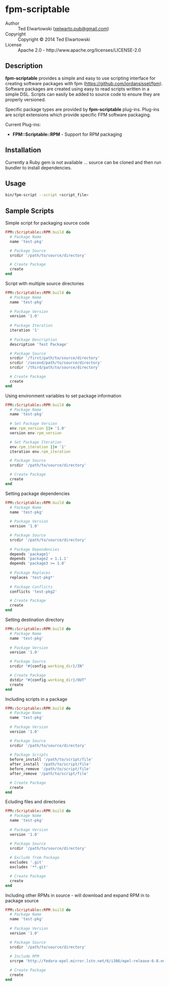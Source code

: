 # fpm-scriptable

<dl>
  <dt>Author</dt><dd>Ted Elwartowski (<a href="mailto:xelwarto.pub@gmail.com">xelwarto.pub@gmail.com</a>)</dd>
  <dt>Copyright</dt><dd>Copyright © 2014 Ted Elwartowski</dd>
  <dt>License</dt><dd>Apache 2.0 - http://www.apache.org/licenses/LICENSE-2.0</dd>
</dl>

## Description

**fpm-scriptable** provides a simple and easy to use scripting interface for creating software packages with fpm (https://github.com/jordansissel/fpm). Software packages are created using easy to read scripts written in a simple DSL. Scripts can easily be added to source code to ensure they are properly versioned.

Specific package types are provided by **fpm-scriptable** plug-ins. Plug-ins are script extensions which provide specific FPM software packaging.

Current Plug-ins:

* **FPM::Scriptable::RPM** - Support for RPM packaging

## Installation

Currently a Ruby gem is not available ... source can be cloned and then run bundler to install dependencies.

## Usage

```bash
bin/fpm-script --script <script_file>
```

## Sample Scripts

Simple script for packaging source code

```ruby
FPM::Scriptable::RPM.build do
  # Package Name
  name 'test-pkg'

  # Package Source 
  srcdir '/path/to/source/directory'

  # Create Package
  create
end
```

Script with multiple source directories

```ruby
FPM::Scriptable::RPM.build do
  # Package Name
  name 'test-pkg'
  
  # Package Version
  version '1.0'
  
  # Package Iteration
  iteration '1'
  
  # Package Description
  description 'Test Package'

  # Package Source
  srcdir '/first/path/to/source/directory'
  srcdir '/second/path/to/source/directory'
  srcdir '/third/path/to/source/directory'

  # Create Package
  create
end
```

Using environment variables to set package information

```ruby
FPM::Scriptable::RPM.build do
  # Package Name
  name 'test-pkg'
  
  # Set Package Version
  env.rpm_version ||= '1.0' 
  version env.rpm_version

  # Set Package Iteration
  env.rpm_iteration ||= '1' 
  iteration env.rpm_iteration

  # Package Source 
  srcdir '/path/to/source/directory'

  # Create Package
  create
end
```

Setting package dependencies

```ruby
FPM::Scriptable::RPM.build do
  # Package Name
  name 'test-pkg'
  
  # Package Version
  version '1.0'

  # Package Source 
  srcdir '/path/to/source/directory'
  
  # Package Dependencies
  depends 'package1'
  depends 'package2 = 1.1.1'
  depends 'package3 >= 1.0'
  
  # Package Replaces
  replaces 'test-pkg*'
  
  # Package Conflicts
  conflicts 'test-pkg2'

  # Create Package
  create
end
```

Setting destination directory

```ruby
FPM::Scriptable::RPM.build do
  # Package Name
  name 'test-pkg'
  
  # Package Version
  version '1.0'

  # Package Source 
  srcdir "#{config.working_dir}/IN"

  # Create Package
  dstdir "#{config.working_dir}/OUT"
  create
end
```

Including scripts in a package

```ruby
FPM::Scriptable::RPM.build do
  # Package Name
  name 'test-pkg'
  
  # Package Version
  version '1.0'

  # Package Source 
  srcdir '/path/to/source/directory'
  
  # Package Scripts
  before_install '/path/to/script/file'
  after_install '/path/to/script/file'
  before_remove '/path/to/script/file'
  after_remove '/path/to/script/file'

  # Create Package
  create
end
```

Ecluding files and directories

```ruby
FPM::Scriptable::RPM.build do
  # Package Name
  name 'test-pkg'
  
  # Package Version
  version '1.0'

  # Package Source 
  srcdir '/path/to/source/directory'
  
  # Exclude from Package
  excludes '.git'
  excludes '**.git'

  # Create Package
  create
end
```

Including other RPMs in source - will download and expand RPM in to package source

```ruby
FPM::Scriptable::RPM.build do
  # Package Name
  name 'test-pkg'
  
  # Package Version
  version '1.0'

  # Package Source 
  srcdir '/path/to/source/directory'
  
  # Include RPM
  srcrpm 'http://fedora-epel.mirror.lstn.net/6/i386/epel-release-6-8.noarch.rpm'

  # Create Package
  create
end
```
